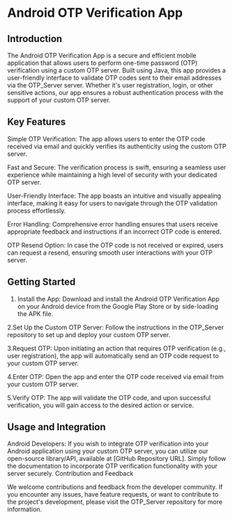 # Android OTP Verification App

## Introduction

The Android OTP Verification App is a secure and efficient mobile application that allows users to perform one-time password (OTP) verification using a custom OTP server. Built using Java, this app provides a user-friendly interface to validate OTP codes sent to their email addresses via the OTP_Server server. Whether it's user registration, login, or other sensitive actions, our app ensures a robust authentication process with the support of your custom OTP server.

## Key Features

Simple OTP Verification: The app allows users to enter the OTP code received via email and quickly verifies its authenticity using the custom OTP server.

Fast and Secure: The verification process is swift, ensuring a seamless user experience while maintaining a high level of security with your dedicated OTP server.

User-Friendly Interface: The app boasts an intuitive and visually appealing interface, making it easy for users to navigate through the OTP validation process effortlessly.

Error Handling: Comprehensive error handling ensures that users receive appropriate feedback and instructions if an incorrect OTP code is entered.

OTP Resend Option: In case the OTP code is not received or expired, users can request a resend, ensuring smooth user interactions with your OTP server.

## Getting Started

1. Install the App: Download and install the Android OTP Verification App on your Android device from the Google Play Store or by side-loading the APK file.

2.Set Up the Custom OTP Server: Follow the instructions in the OTP_Server repository to set up and deploy your custom OTP server.

3.Request OTP: Upon initiating an action that requires OTP verification (e.g., user registration), the app will automatically send an OTP code request to your custom OTP server.

4.Enter OTP: Open the app and enter the OTP code received via email from your custom OTP server.

5.Verify OTP: The app will validate the OTP code, and upon successful verification, you will gain access to the desired action or service.

## Usage and Integration

Android Developers: If you wish to integrate OTP verification into your Android application using your custom OTP server, you can utilize our open-source library/API, available at [GitHub Repository URL]. Simply follow the documentation to incorporate OTP verification functionality with your server securely.
Contribution and Feedback

We welcome contributions and feedback from the developer community. If you encounter any issues, have feature requests, or want to contribute to the project's development, please visit the OTP_Server repository for more information.
